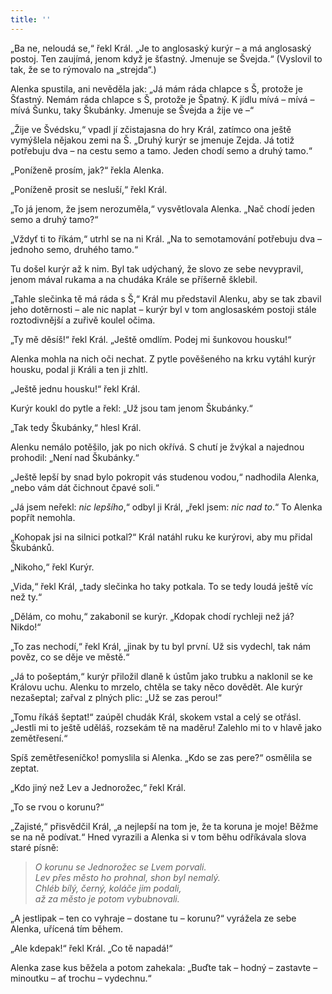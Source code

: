 ```yaml
---
title: ''
---
```


„Ba ne, neloudá se,“ řekl Král. „Je to anglosaský kurýr – a má anglosaský postoj. Ten zaujímá, jenom když je šťastný. Jmenuje se Švejda.“ (Vyslovil to tak, že se to rýmovalo na „strejda“.)

Alenka spustila, ani nevěděla jak: „Já mám ráda chlapce s Š, protože je Šťastný. Nemám ráda chlapce s Š, protože je Špatný. K jídlu mívá – mívá – mívá Šunku, taky Škubánky. Jmenuje se Švejda a žije ve –“

„Žije ve Švédsku,“ vpadl jí zčistajasna do hry Král, zatímco ona ještě vymýšlela nějakou zemi na Š. „Druhý kurýr se jmenuje Zejda. Já totiž potřebuju dva – na cestu semo a tamo. Jeden chodí semo a druhý tamo.“

„Poníženě prosím, jak?“ řekla Alenka.

„Poníženě prosit se nesluší,“ řekl Král.

„To já jenom, že jsem nerozuměla,“ vysvětlovala Alenka. „Nač chodí jeden semo a druhý tamo?“

„Vždyť ti to říkám,“ utrhl se na ni Král. „Na to semotamování potřebuju dva – jednoho semo, druhého tamo.“

Tu došel kurýr až k nim. Byl tak udýchaný, že slovo ze sebe nevypravil, jenom mával rukama a na chudáka Krále se příšerně šklebil.

„Tahle slečinka tě má ráda s Š,“ Král mu představil Alenku, aby se tak zbavil jeho dotěrnosti – ale nic naplat – kurýr byl v tom anglosaském postoji stále roztodivnější a zuřivě koulel očima.

„Ty mě děsíš!“ řekl Král. „Ještě omdlím. Podej mi šunkovou housku!“

Alenka mohla na nich oči nechat. Z pytle pověšeného na krku vytáhl kurýr housku, podal ji Králi a ten ji zhltl.

„Ještě jednu housku!“ řekl Král.

Kurýr koukl do pytle a řekl: „Už jsou tam jenom Škubánky.“

„Tak tedy Škubánky,“ hlesl Král.

Alenku nemálo potěšilo, jak po nich okřívá. S chutí je žvýkal a najednou prohodil: „Není nad Škubánky.“

„Ještě lepší by snad bylo pokropit vás studenou vodou,“ nadhodila Alenka, „nebo vám dát čichnout čpavé soli.“

„Já jsem neřekl: _nic lepšího_,“ odbyl ji Král, „řekl jsem: _nic nad to_.“ To Alenka popřít nemohla.

„Kohopak jsi na silnici potkal?“ Král natáhl ruku ke kurýrovi, aby mu přidal Škubánků.

„Nikoho,“ řekl Kurýr.

„Vida,“ řekl Král, „tady slečinka ho taky potkala. To se tedy loudá ještě víc než ty.“

„Dělám, co mohu,“ zakabonil se kurýr. „Kdopak chodí rychleji než já? Nikdo!“

„To zas nechodí,“ řekl Král, „jinak by tu byl první. Už sis vydechl, tak nám pověz, co se děje ve městě.“

„Já to pošeptám,“ kurýr přiložil dlaně k ústům jako trubku a naklonil se ke Královu uchu. Alenku to mrzelo, chtěla se taky něco dovědět. Ale kurýr nezašeptal; zařval z plných plic: „Už se zas perou!“

„Tomu říkáš šeptat!“ zaúpěl chudák Král, skokem vstal a celý se otřásl. „Jestli mi to ještě uděláš, rozsekám tě na maděru! Zalehlo mi to v hlavě jako zemětřesení.“

Spíš zemětřeseníčko! pomyslila si Alenka. „Kdo se zas pere?“ osmělila se zeptat.

„Kdo jiný než Lev a Jednorožec,“ řekl Král.

„To se rvou o korunu?“

„Zajisté,“ přisvědčil Král, „a nejlepší na tom je, že ta koruna je moje! Běžme se na ně podívat.“ Hned vyrazili a Alenka si v tom běhu odříkávala slova staré písně:

> _O korunu se Jednorožec se Lvem porvali.  
> Lev přes město ho prohnal, shon byl nemalý.  
> Chléb bílý, černý, koláče jim podali,  
> až za město je potom vybubnovali._

„A jestlipak – ten co vyhraje – dostane tu – korunu?“ vyrážela ze sebe Alenka, uřícená tím během.

„Ale kdepak!“ řekl Král. „Co tě napadá!“

Alenka zase kus běžela a potom zahekala: „Buďte tak – hodný – zastavte – minoutku – ať trochu – vydechnu.“
